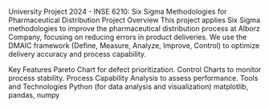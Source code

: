 University Project 2024 - INSE 6210: Six Sigma Methodologies for Pharmaceutical Distribution
Project Overview
This project applies Six Sigma methodologies to improve the pharmaceutical distribution process at Alborz Company, focusing on reducing errors in product deliveries. We use the DMAIC framework (Define, Measure, Analyze, Improve, Control) to optimize delivery accuracy and process capability.

Key Features
Pareto Chart for defect prioritization.
Control Charts to monitor process stability.
Process Capability Analysis to assess performance.
Tools and Technologies
Python (for data analysis and visualization)
matplotlib, pandas, numpy
